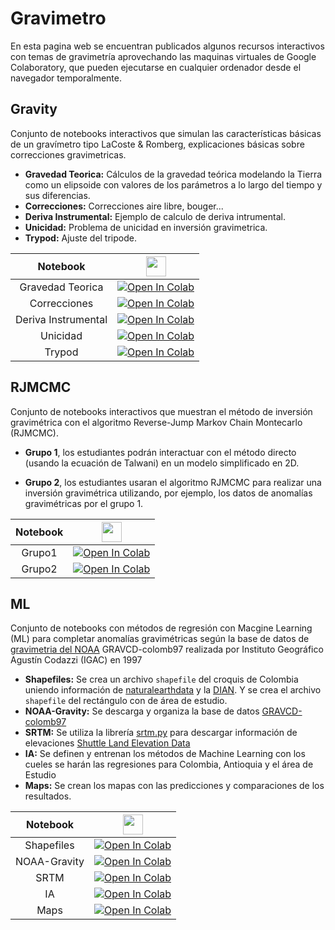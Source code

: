 <!-- 
You can use the [editor on GitHub](https://github.com/edwardptera/Gravimetro/edit/main/README.md) to maintain and preview the content for your website in Markdown files.

Whenever you commit to this repository, GitHub Pages will run [Jekyll](https://jekyllrb.com/) to rebuild the pages in your site, from the content in your Markdown files.
-->

# Gravimetro

En esta pagina web se encuentran publicados algunos recursos interactivos con temas de gravimetría aprovechando las maquinas virtuales de Google Colaboratory, que pueden ejecutarse en cualquier ordenador desde el navegador temporalmente.

## Gravity

Conjunto de notebooks interactivos que simulan las características básicas de un gravímetro tipo LaCoste & Romberg, explicaciones básicas sobre correcciones gravimetricas.

* **Gravedad Teorica:** Cálculos de la gravedad teórica modelando la Tierra como un elipsoide con valores de los parámetros a lo largo del tiempo y sus diferencias.
* **Correcciones:** Correcciones aire libre, bouger...
* **Deriva Instrumental:**  Ejemplo de calculo de deriva intrumental.
* **Unicidad:**  Problema de unicidad en inversión gravimetrica.
* **Trypod:**  Ajuste del tripode.

|Notebook|<img height=32 src="https://colab.research.google.com/img/favicon.ico"/>|
|:-:|:-:|
|Gravedad Teorica|[![Open In Colab](https://colab.research.google.com/assets/colab-badge.svg)](https://colab.research.google.com/github/edwardptera/Gravimetro/blob/main/Gravimetry/Gravedad_Teorica.ipynb)|
|Correcciones|[![Open In Colab](https://colab.research.google.com/assets/colab-badge.svg)](https://colab.research.google.com/github/edwardptera/Gravimetro/blob/main/Gravimetry/Correcciones.ipynb)|
|Deriva Instrumental|[![Open In Colab](https://colab.research.google.com/assets/colab-badge.svg)](https://colab.research.google.com/github/edwardptera/Gravimetro/blob/main/Gravimetry/Deriva_Instrumental.ipynb)|
|Unicidad|[![Open In Colab](https://colab.research.google.com/assets/colab-badge.svg)](https://colab.research.google.com/github/edwardptera/Gravimetro/blob/main/Gravimetry/Unicidad.ipynb)|
|Trypod|[![Open In Colab](https://colab.research.google.com/assets/colab-badge.svg)](https://colab.research.google.com/github/edwardptera/Gravimetro/blob/main/Gravimetry/Trypod.ipynb)|

## RJMCMC

Conjunto de notebooks interactivos que muestran el método de inversión gravimétrica con el algoritmo Reverse-Jump Markov Chain Montecarlo (RJMCMC).

* **Grupo 1**, los estudiantes podrán interactuar con el método directo (usando la ecuación de Talwani) en un modelo simplificado en 2D.

<!-- Ahora con Gradio. 
<img height=32 src="https://gradio.s3-us-west-2.amazonaws.com/2.4.0/static/media/logo.411acfd1.svg"/>
<img height=32 src="https://i.ibb.co/6DVLqmf/noun-tools-2220412.png"/> -->

* **Grupo 2**, los estudiantes usaran el algoritmo RJMCMC para realizar una inversión gravimétrica utilizando, por ejemplo, los datos de anomalías gravimétricas por el grupo 1.


|Notebook|<img height=32 src="https://colab.research.google.com/img/favicon.ico"/>|
|:-:|:-:|
|Grupo1|[![Open In Colab](https://colab.research.google.com/assets/colab-badge.svg)](https://colab.research.google.com/github/edwardptera/Gravimetro/blob/main/RJMCMC/RJMCMC_Grupo1.ipynb)|
|Grupo2|[![Open In Colab](https://colab.research.google.com/assets/colab-badge.svg)](https://colab.research.google.com/github/edwardptera/Gravimetro/blob/main/RJMCMC/RJMCMC_Grupo2.ipynb)|

## ML

Conjunto de notebooks con métodos de regresión con Macgine Learning (ML) para completar anomalías gravimétricas según la base de datos de [gravimetria del NOAA](https://www.ngdc.noaa.gov/mgg/gravity/) GRAVCD-colomb97 realizada por Instituto Geográfico Agustín Codazzi (IGAC) en 1997

* **Shapefiles:** Se crea un archivo `shapefile` del croquis de Colombia uniendo información de [naturalearthdata](https://www.naturalearthdata.com/) y la [DIAN](https://geoportal.dane.gov.co/). Y se crea el archivo `shapefile` del rectángulo con de área de estudio.
* **NOAA-Gravity:**  Se descarga y organiza la base de datos [GRAVCD-colomb97](https://www.ngdc.noaa.gov/mgg/gravity/1999/data/regional/colomb97/)
* **SRTM:** Se utiliza la librería [srtm.py](https://github.com/tkrajina/srtm.py) para descargar información de elevaciones [Shuttle Land Elevation Data]( https://www2.jpl.nasa.gov/srtm/)
* **IA:** Se definen y entrenan los métodos de Machine Learning con los cueles se harán las regresiones para Colombia, Antioquia y el área de Estudio
* **Maps:** Se crean los mapas con las predicciones y comparaciones de los resultados.


|Notebook|<img height=32 src="https://colab.research.google.com/img/favicon.ico"/>|
|:-:|:-:|
|Shapefiles|[![Open In Colab](https://colab.research.google.com/assets/colab-badge.svg)](https://colab.research.google.com/github/edwardptera/Gravimetro/blob/main/ML/Shapefiles.ipynb)|
|NOAA-Gravity|[![Open In Colab](https://colab.research.google.com/assets/colab-badge.svg)](https://colab.research.google.com/github/edwardptera/Gravimetro/blob/main/ML/NOAA-Gravity.ipynb)|
|SRTM|[![Open In Colab](https://colab.research.google.com/assets/colab-badge.svg)](https://colab.research.google.com/github/edwardptera/Gravimetro/blob/main/ML/SRTM.ipynb)|
|IA|[![Open In Colab](https://colab.research.google.com/assets/colab-badge.svg)](https://colab.research.google.com/github/edwardptera/Gravimetro/blob/main/ML/IA.ipynb)|
|Maps|[![Open In Colab](https://colab.research.google.com/assets/colab-badge.svg)](https://colab.research.google.com/github/edwardptera/Gravimetro/blob/main/ML/Maps.ipynb)|